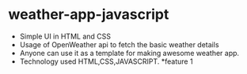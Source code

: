# weather-app-javascript
* Simple UI in HTML and CSS
* Usage of OpenWeather api to fetch the basic weather details
* Anyone can use it as a template for making awesome weather app.
* Technology used HTML,CSS,JAVASCRIPT.
*feature 1
